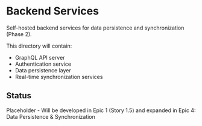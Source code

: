 # Backend Services

Self-hosted backend services for data persistence and synchronization (Phase 2).

This directory will contain:
- GraphQL API server
- Authentication service
- Data persistence layer
- Real-time synchronization services

## Status
Placeholder - Will be developed in Epic 1 (Story 1.5) and expanded in Epic 4: Data Persistence & Synchronization